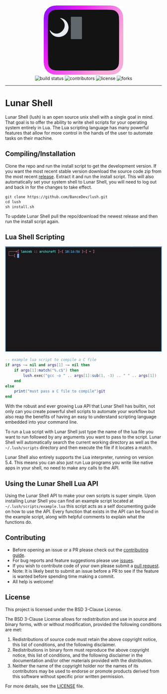 <p align="center">
  <img width="256" height=auto src="https://github.com/BanceDev/lush/blob/main/logo.png">
  <br/>
  <img src="https://github.com/BanceDev/lush/actions/workflows/build.yml/badge.svg" alt="build status">
  <img src="https://img.shields.io/github/contributors/bancedev/lush" alt="contributors">
  <img src="https://img.shields.io/github/license/bancedev/lush" alt="license">
  <img src="https://img.shields.io/github/forks/bancedev/lush" alt="forks">
</p>

---

# Lunar Shell

Lunar Shell (lush) is an open source unix shell with a single goal in mind. That goal is to offer the ability to write shell scripts for your operating system entirely in Lua. The Lua scripting language has many powerful features that allow for more control in the hands of the user to automate tasks on their machine.

## Compiling/Installation

Clone the repo and run the install script to get the development version. If you want the most recent stable version download the source code zip from the most recent [release](https://github.com/BanceDev/lush/releases). Extract it and run the install script. This will also automatically set your system shell to Lunar Shell, you will need to log out and back in for the changes to take effect.

```
git clone https://github.com/BanceDev/lush.git
cd lush
sh install.sh
```

To update Lunar Shell pull the repo/download the newest release and then run the install script again.

## Lua Shell Scripting

<p align="center">
  <img width="512" height=auto src="https://github.com/BanceDev/lush/blob/main/lua_scripting.gif">
</p>

```lua
-- example lua script to compile a C file
if args ~= nil and args[1] ~= nil then
	if args[1]:match("%.c$") then
		lush.exec("gcc -o " .. args[1]:sub(1, -3) .. " " .. args[1])
	end
else
	print("must pass a C file to compile")git
end
```

With the robust and ever growing Lua API that Lunar Shell has builtin, not only can you create powerful shell scripts to automate your workflow but also reap the benefits of having an easy to understand scripting language embedded into your command line.

To run a Lua script with Lunar Shell just type the name of the lua file you want to run followed by any arguments you want to pass to the script. Lunar Shell will automatically search the current working directory as well as the ```~/.lush/scripts``` directory and then execute the file if it locates a match.

Lunar Shell also entirely supports the Lua interpreter, running on version 5.4. This means you can also just run Lua programs you write like native apps in your shell, no need to make any calls to the API.

## Using the Lunar Shell Lua API

Using the Lunar Shell API to make your own scripts is super simple. Upon installing Lunar Shell you can find an example script located at ```~/.lush/scripts/example.lua``` this script acts as a self documenting guide on how to use the API. Every function that exists in the API can be found in the example script, along with helpful comments to explain what the functions do.

## Contributing

- Before opening an issue or a PR please check out the [contributing guide](https://github.com/BanceDev/lush/blob/main/CONTRIBUTING.md).
- For bug reports and feature suggestions please use [issues](https://github.com/BanceDev/lush/issues).
- If you wish to contribute code of your own please submit a [pull request](https://github.com/BanceDev/lush/pulls).
- Note: It is likely best to submit an issue before a PR to see if the feature is wanted before spending time making a commit.
- All help is welcome!

## License

This project is licensed under the BSD 3-Clause License.

The BSD 3-Clause License allows for redistribution and use in source and binary forms, with or without modification, provided the following conditions are met:

1. Redistributions of source code must retain the above copyright notice, this list of conditions, and the following disclaimer.
2. Redistributions in binary form must reproduce the above copyright notice, this list of conditions, and the following disclaimer in the documentation and/or other materials provided with the distribution.
3. Neither the name of the copyright holder nor the names of its contributors may be used to endorse or promote products derived from this software without specific prior written permission.

For more details, see the [LICENSE](./LICENSE) file.

